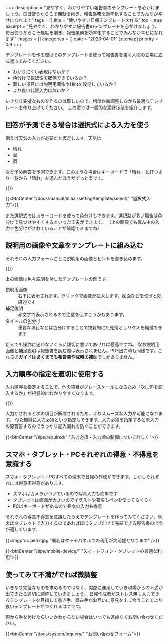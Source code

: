+++
description = "見やすく、わかりやすい報告書のテンプレートを心がけましょう。毎日使うからこそ無駄を削ぎ、報告業務を効率化することでみんなが幸せになれます"
tags = []
title = "使いやすい日報テンプレートを作る"
toc = true
excerpt = "見やすく、わかりやすい報告書のテンプレートを心がけましょう。毎日使うからこそ無駄を削ぎ、報告業務を効率化することでみんなが幸せになれます"
images = []
categories = []
date = "2023-04-01"
[sitemap]
  priority = 0.9
+++

テンプレートを作る際はそのテンプレートを使って報告書を書く人間の立場に立ち返ってみてください。

- わかりにくい表現はないか？
- 色分けで視認性を確保できているか？
- 難しい項目には説明用画像やHintを設定しているか？
- より良い代替入力は無いか？

いきなり完璧なものを作るのは難しいので、何度か微調整しながら最適なテンプレートを作り上げてください。
この章では一般的な設計技法を紹介します。

## 回答が予測できる場合は選択式による入力を使う

例えば天気の入力が必要だと仮定します。天気は

- 晴れ
- 曇
- 雨

など予め解答を予測できます。このような場合はキーボードで「晴れ」と打つより一覧から「晴れ」を選んだほうがずっと楽です。

{{<icatch filename="select" msg="結果が同じなら楽な 入力の方が絶対良い" title="同じ設問で入力方法を3種類表示しました。それぞれメリット・デメリットがあります。" fontsize="30px" alice="shield" >}}

{{<btnCenter "/docs/manual/initial-setting/template/select/" "選択式入力">}}

また選択式ではカラーコードを使って色分けもできます。選択肢が多い場合は色分けで見つけやすくするといった工夫ができます。
（上の画像でも真ん中の入力で色分けがされていることが確認できますね）


## 説明用の画像や文章をテンプレートに組み込む

それぞれの入力フォームごとに説明用の画像とヒントを書き込めます。

{{<appscreen filename="report-guide-memo" msg="補足説明文や 画像の添付で補助" title="表現が曖昧な項目ではメモを駆使して日報作成者が混乱しないようにサポートします。" fontsize="30px" alice="here" >}}

上の画像は色々説明を付したテンプレートの例です。

<dl class="basic">
<dt>説明用画像</dt>
<dd>右下に表示されます。クリックで画像が拡大します。図面などを使うと効果的です</dd>
<dt>補足説明</dt>
<dd>赤文字で表示されるので注意を促すこうかもあります。</dd>
<dt>タイトルの色分け</dt>
<dd>重要な項目などは色分けすることで視覚的にも見落としリクスを軽減できます</dd>
</dl>

新人でも操作に迷わないくらい親切に書いてあげれば最高ですね。
なお説明用画像と補足説明は報告書を読む際は表示されません。PDF出力時も同様です。これらの**ガイドはあくまでも報告書作成時の補助**でしかありません。

## 入力順序の指定を適切に使用する

入力順序を指定することで、他の項目がグレースケールになるため「次に何を記入するか」が視覚的にわかりやすくなります。

{{<icatch filename="input-order" msg="入力順を指定すれば 次の入力項目が明確" title="入力の必須が空欄の場合は日報が提出できません" fontsize="30px" alice="here" >}}

入力がされると次の項目が解除されるため、よりスムーズな入力が可能になります。
似た機能に入力必須という指定もできます。入力必須を指定すると未入力の際警告するのでうっかり記入漏れを防ぐことができます。


{{<btnCenter "/tips/required/" "入力必須・入力順の制御について詳しく">}}

## スマホ・タブレット・PCそれぞれの得意・不得意を意識する

スマホ・タブレット・PCすべての端末で日報の作成ができます。しかしそれぞれには得意不得意があります。


- スマホはカメラがついているので写真入力も簡単です
- タブレットは画面が大きいのでイラストや署名もペンを使ってらくらく
- PCはキーボードがあるので長文の入力も得意

それぞれの得意不得意を意識したうえでテンプレートを作ってみてください。例えばタブレットで入力するのであればほぼタップだけで完結できる報告書のほうが適しています。


{{<imgproc pen2.jpg "署名はタッチパネルでの利用が大前提となります" />}}

{{<btnCenter "/tips/mobile-device/" "スマートフォン・タブレットの最適な利用">}}

## 使ってみて不満がでれば微調整

いきなり完璧なものを求めるのではなく、実際に運用していき現場からの不満が出てきたら適切に調整していきましょう。
日報作成者がストレス無く入力できるテンプレートを目指して書き手、読み手がお互いに意見を出し合うことでより良いテンプレートがつくれるはずです。

何から手を付けたらいいかわからない場合はいつでも遠慮なくお問い合わせください。

{{<btnCenter "/docs/system/inquery/" "お問い合わせフォーム">}}
